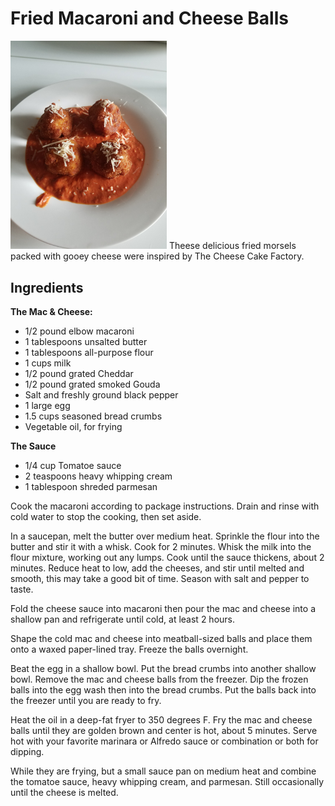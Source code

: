 # Fried Macaroni and Cheese Balls
<img src="mac-and-cheese-balls.jpg" width="250" />
Theese delicious fried morsels packed with gooey cheese were inspired by The Cheese Cake Factory.

## Ingredients
__The Mac & Cheese:__
- 1/2 pound elbow macaroni
- 1 tablespoons unsalted butter
- 1 tablespoons all-purpose flour
- 1 cups milk
- 1/2 pound grated Cheddar
- 1/2 pound grated smoked Gouda
- Salt and freshly ground black pepper
- 1 large egg
- 1.5 cups seasoned bread crumbs
- Vegetable oil, for frying

__The Sauce__
- 1/4 cup Tomatoe sauce
- 2 teaspoons heavy whipping cream
- 1 tablespoon shreded parmesan

Cook the macaroni according to package instructions. Drain and rinse with cold water to stop the cooking, then set aside.

In a saucepan, melt the butter over medium heat. Sprinkle the flour into the butter and stir it with a whisk. Cook for 2 minutes. Whisk the milk into the flour mixture, working out any lumps. Cook until the sauce thickens, about 2 minutes. Reduce heat to low, add the cheeses, and stir until melted and smooth, this may take a good bit of time. Season with salt and pepper to taste.

Fold the cheese sauce into macaroni then pour the mac and cheese into a shallow pan and refrigerate until cold, at least 2 hours.

Shape the cold mac and cheese into meatball-sized balls and place them onto a waxed paper-lined tray. Freeze the balls overnight.

Beat the egg in a shallow bowl. Put the bread crumbs into another shallow bowl. Remove the mac and cheese balls from the freezer. Dip the frozen balls into the egg wash then into the bread crumbs. Put the balls back into the freezer until you are ready to fry.

Heat the oil in a deep-fat fryer to 350 degrees F. Fry the mac and cheese balls until they are golden brown and center is hot, about 5 minutes. Serve hot with your favorite marinara or Alfredo sauce or combination or both for dipping.

While they are frying, but a small sauce pan on medium heat and combine the tomatoe sauce, heavy whipping cream, and parmesan. Still occasionally until the cheese is melted.
